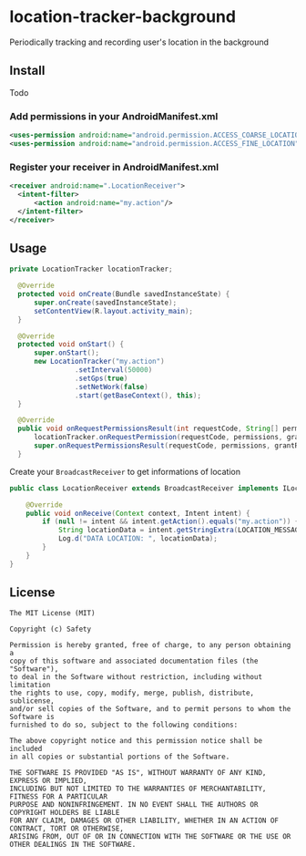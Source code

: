 

# location-tracker-background
Periodically tracking and recording user's location in the background

## Install 

Todo

### Add permissions in your AndroidManifest.xml

```xml
<uses-permission android:name="android.permission.ACCESS_COARSE_LOCATION" />
<uses-permission android:name="android.permission.ACCESS_FINE_LOCATION" />
```

### Register your receiver in AndroidManifest.xml

```xml
<receiver android:name=".LocationReceiver">
  <intent-filter>
      <action android:name="my.action"/>
  </intent-filter>
</receiver>

```

## Usage

```java
private LocationTracker locationTracker;

  @Override
  protected void onCreate(Bundle savedInstanceState) {
      super.onCreate(savedInstanceState);
      setContentView(R.layout.activity_main);
  }

  @Override
  protected void onStart() {
      super.onStart();
      new LocationTracker("my.action")
                .setInterval(50000)
                .setGps(true)
                .setNetWork(false)
                .start(getBaseContext(), this);
  }

  @Override
  public void onRequestPermissionsResult(int requestCode, String[] permissions, int[] grantResults) {
      locationTracker.onRequestPermission(requestCode, permissions, grantResults);
      super.onRequestPermissionsResult(requestCode, permissions, grantResults);
  }
```

Create your `BroadcastReceiver` to get informations of location

```java
public class LocationReceiver extends BroadcastReceiver implements ILocationConstants {

    @Override
    public void onReceive(Context context, Intent intent) {
        if (null != intent && intent.getAction().equals("my.action")) {
            String locationData = intent.getStringExtra(LOCATION_MESSAGE);
            Log.d("DATA LOCATION: ", locationData);
        }
    }
}

```

## License

    The MIT License (MIT)

    Copyright (c) Safety

    Permission is hereby granted, free of charge, to any person obtaining a 
    copy of this software and associated documentation files (the "Software"), 
    to deal in the Software without restriction, including without limitation 
    the rights to use, copy, modify, merge, publish, distribute, sublicense, 
    and/or sell copies of the Software, and to permit persons to whom the Software is 
    furnished to do so, subject to the following conditions:

    The above copyright notice and this permission notice shall be included 
    in all copies or substantial portions of the Software.

    THE SOFTWARE IS PROVIDED "AS IS", WITHOUT WARRANTY OF ANY KIND, EXPRESS OR IMPLIED, 
    INCLUDING BUT NOT LIMITED TO THE WARRANTIES OF MERCHANTABILITY, FITNESS FOR A PARTICULAR 
    PURPOSE AND NONINFRINGEMENT. IN NO EVENT SHALL THE AUTHORS OR COPYRIGHT HOLDERS BE LIABLE 
    FOR ANY CLAIM, DAMAGES OR OTHER LIABILITY, WHETHER IN AN ACTION OF CONTRACT, TORT OR OTHERWISE,
    ARISING FROM, OUT OF OR IN CONNECTION WITH THE SOFTWARE OR THE USE OR OTHER DEALINGS IN THE SOFTWARE.

